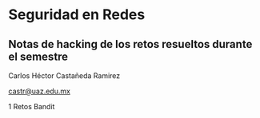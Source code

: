 # Seguridad en Redes

## Notas de hacking de los retos resueltos durante el semestre 

Carlos Héctor Castañeda Ramirez

castr@uaz.edu.mx

1 Retos Bandit 

